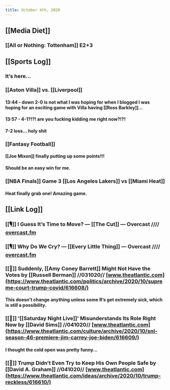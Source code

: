 ```yaml
---
title: October 4th, 2020
---
```


## [[Media Diet]]
### [[All or Nothing: Tottenham]] E2+3

## [[Sports Log]]
### It’s here...

### [[Aston Villa]] vs. [[Liverpool]]
#### 13:44 - down 2-0 is not what I was hoping for when I blogged I was hoping for an exciting game with Villa having [[Ross Barkley]]...

#### 13:57 - 4-1?!?! are you fucking kidding me right now?!?!

#### 7-2 loss... holy shit

### [[Fantasy Football]]
#### [[Joe Mixon]] finally putting up some points!!!

#### Should be an easy win for me. 

### [[NBA Finals]] Game 3 [[Los Angeles Lakers]] vs [[Miami Heat]]
#### Heat finally grab one! Amazing game. 

## [[Link Log]]
### [[🎙]] I Guess It’s Time to Move? — [[The Cut]] — Overcast //// [overcast.fm](https://overcast.fm/+OwULAMDOg)

### [[🎙]] Why Do We Cry? — [[Every Little Thing]] — Overcast //// [overcast.fm](https://overcast.fm/+Ob30caUjU)

### [[📰]] Suddenly, [[Amy Coney Barrett]] Might Not Have the Votes by [[Russell Berman]] //031020// [www.theatlantic.com](https://www.theatlantic.com/politics/archive/2020/10/supreme-court-trump-covid/616608/)
#### This doesn’t change anything unless some R’s get extremely sick, which is still a possibility. 

### [[📰]] '[[Saturday Night Live]]' Misunderstands Its Role Right Now by [[David Sims]] //041020// [www.theatlantic.com](https://www.theatlantic.com/culture/archive/2020/10/snl-season-46-premiere-jim-carrey-joe-biden/616609/)
#### I thought the cold open was pretty funny...

### [[📰]] Trump Didn’t Even Try to Keep His Own People Safe by [[David A. Graham]] //041020// [www.theatlantic.com](https://www.theatlantic.com/ideas/archive/2020/10/trump-reckless/616610/)
